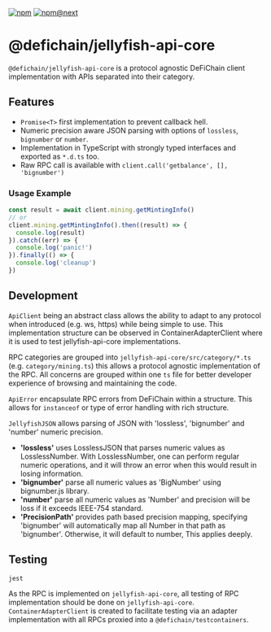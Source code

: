 [![npm](https://img.shields.io/npm/v/@defichain/jellyfish-api-core)](https://www.npmjs.com/package/@defichain/jellyfish-api-core/v/latest)
[![npm@next](https://img.shields.io/npm/v/@defichain/jellyfish-api-core/next)](https://www.npmjs.com/package/@defichain/jellyfish-api-core/v/next)

# @defichain/jellyfish-api-core

`@defichain/jellyfish-api-core` is a protocol agnostic DeFiChain client implementation with APIs separated into their
category.

## Features

* `Promise<T>` first implementation to prevent callback hell.
* Numeric precision aware JSON parsing with options of `lossless`, `bignumber` or `number`.
* Implementation in TypeScript with strongly typed interfaces and exported as `*.d.ts` too.
* Raw RPC call is available with `client.call('getbalance', [], 'bignumber')`

### Usage Example

```js
const result = await client.mining.getMintingInfo()
// or
client.mining.getMintingInfo().then((result) => {
  console.log(result)
}).catch((err) => {
  console.log('panic!')
}).finally(() => {
  console.log('cleanup')
})
```

## Development

`ApiClient` being an abstract class allows the ability to adapt to any protocol when introduced (e.g. ws, https)
while being simple to use. This implementation structure can be observed in ContainerAdapterClient where it is used to
test jellyfish-api-core implementations.

RPC categories are grouped into `jellyfish-api-core/src/category/*.ts` (e.g. `category/mining.ts`) this allows a
protocol agnostic implementation of the RPC. All concerns are grouped within one `ts` file for better developer
experience of browsing and maintaining the code.

`ApiError` encapsulate RPC errors from DeFiChain within a structure. This allows for `instanceof` or type of error
handling with rich structure.

`JellyfishJSON` allows parsing of JSON with 'lossless', 'bignumber' and 'number' numeric precision.

* **'lossless'** uses LosslessJSON that parses numeric values as LosslessNumber. With LosslessNumber, one can perform
  regular numeric operations, and it will throw an error when this would result in losing information.
* **'bignumber'** parse all numeric values as 'BigNumber' using bignumber.js library.
* **'number'** parse all numeric values as 'Number' and precision will be loss if it exceeds IEEE-754 standard.
* **'PrecisionPath'** provides path based precision mapping, specifying 'bignumber' will automatically map all Number in
  that path as 'bignumber'. Otherwise, it will default to number, This applies deeply.

## Testing

```shell
jest
```

As the RPC is implemented on `jellyfish-api-core`, all testing of RPC implementation should be done
on `jellyfish-api-core`. `ContainerAdapterClient` is created to facilitate testing via an adapter implementation with
all RPCs proxied into a `@defichain/testcontainers`.
